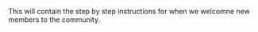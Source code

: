 
This will contain the step by step instructions for when we welcomne new members to the community. 
